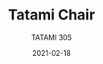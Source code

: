 ---
designer: "Claudio Dondoli - Marco Pocci"
description: "Tatami%20collection%20expresses%20desire%20to%20live%20at%20open%20air.%20The%20peculiar%20weaving%20of%20the%20shell%20guarantees%20comfort%20and%20encourages%20relax.%20Gas%20assisted%20injection%20moulding%20polypropylene%20chair%2C%20charged%20with%20glass%20fibers."
image_primary: "img/Tatami_305_01_zoom.jpg"
image_secondary: "img/Tatami_305_02_zoom.jpg"
manufacturer: "Pedrali"
href: "https://www.pedrali.it/en/products/catalog/Chair-TATAMI-305/"
subtitle: "TATAMI 305"
tags: 
  - "Pedrali"
  - "Chairs"
title: "Tatami Chair"
category: "Chairs"
slug: "/manufacturers/pedrali/chairs/claudio-dondoli-marco-pocci-tatami-chair"
date: "2021-02-18"
---